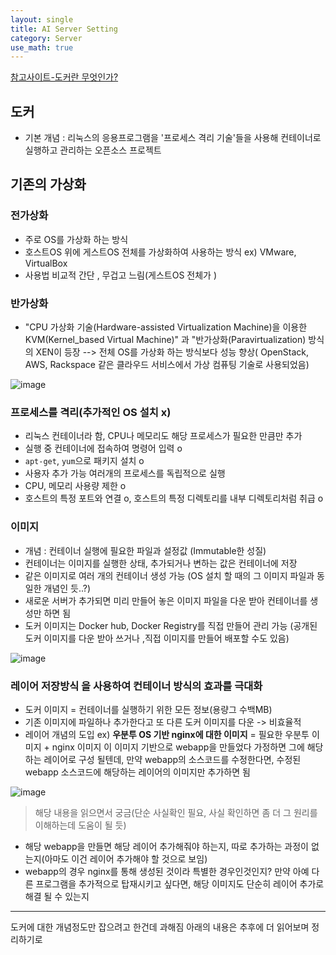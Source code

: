 ```yaml
---
layout: single
title: AI Server Setting
category: Server
use_math: true
---
```


[참고사이트-도커란 무엇인가?](https://subicura.com/2017/01/19/docker-guide-for-beginners-1.html)

## 도커

- 기본 개념 : 리눅스의 응용프로그램을 '프로세스 격리 기술'들을 사용해 컨테이너로 실행하고 관리하는 오픈소스 프로젝트

## 기존의 가상화

### 전가상화
- 주로 OS를 가상화 하는 방식
- 호스트OS 위에 게스트OS 전체를 가상화하여 사용하는 방식  ex) VMware, VirtualBox
- 사용법 비교적 간단 , 무겁고 느림(게스트OS 전체가 )

### 반가상화
- "CPU 가상화 기술(Hardware-assisted Virtualization Machine)을 이용한 KVM(Kernel_based Virtual Machine)" 과 "반가상화(Paravirtualization) 방식의 XEN이 등장 --> 전체 OS를 가상화 하는 방식보다 성능 향상( OpenStack, AWS, Rackspace 같은 클라우드 서비스에서 가상 컴퓨팅 기술로 사용되었음)

![image](https://user-images.githubusercontent.com/72681086/158321989-76c52737-7748-4f55-b0ca-233543eeeaf0.png)

### 프로세스를 격리(추가적인 OS 설치 x)

- 리눅스 컨테이너라 함, CPU나 메모리도 해당 프로세스가 필요한 만큼만 추가
- 실행 중 컨테이너에 접속하여 명령어 입력 o
- ```apt-get```, ```yum```으로 패키지 설치 o
- 사용자 추가 가능 여러개의 프로세스를 독립적으로 실행
- CPU, 메모리 사용량 제한 o
- 호스트의 특정 포트와 연결 o, 호스트의 특정 디렉토리를 내부 디렉토리처럼 취급 o


### 이미지
- 개념 : 컨테이너 실행에 필요한 파일과 설정값 (Immutable한 성질)
- 컨테이너는 이미지를 실행한 상태, 추가되거나 변하는 값은 컨테이너에 저장
- 같은 이미지로 여러 개의 컨테이너 생성 가능
(OS 설치 할 때의 그 이미지 파일과 동일한 개념인 듯..?)
- 새로운 서버가 추가되면 미리 만들어 놓은 이미지 파일을 다운 받아 컨테이너를 생성만 하면 됨
- 도커 이미지는 Docker hub, Docker Registry를 직접 만들어 관리 가능
(공개된 도커 이미지를 다운 받아 쓰거나 ,직접 이미지를 만들어 배포할 수도 있음)

![image](https://user-images.githubusercontent.com/72681086/158326348-640c467a-4502-4da8-8a41-e5b45e1b9550.png)

### 레이어 저장방식 을 사용하여 컨테이너 방식의 효과를 극대화 
- 도커 이미지 = 컨테이너를 실행하기 위한 모든 정보(용량그 수백MB)
- 기존 이미지에 파일하나 추가한다고 또 다른 도커 이미지를 다운 -> 비효율적
- 레이어 개념의 도입
ex) __우분투 OS 기반 nginx에 대한 이미지__ = 필요한 우분투 이미지 + nginx 이미지 
     이 이미지 기반으로 webapp을 만들었다 가정하면 그에 해당하는 레이어로 구성 될텐데, 만약 webapp의 소스코드를 수정한다면,
     수정된 webapp 소스코드에 해당하는 레이어의 이미지만 추가하면 됨

![image](https://user-images.githubusercontent.com/72681086/158331498-0fb9e5de-fe2f-45e4-9fc9-7693c44a4192.png)
     
> 해당 내용을 읽으면서 궁금(단순 사실확인 필요, 사실 확인하면 좀 더 그 원리를 이해하는데 도움이 될 듯)
- 해당 webapp을 만들면 해당 레이어 추가해줘야 하는지, 따로 추가하는 과정이 없는지(아마도 이건 레이어 추가해야 할 것으로 보임)
- webapp의 경우 nginx를 통해 생성된 것이라 특별한 경우인것인지? 만약 아예 다른 프로그램을 추가적으로 탑재시키고 싶다면, 해당 이미지도 단순히 레이어 추가로 해결 될 수 있는지 

-----
도커에 대한 개념정도만 잡으려고 한건데 과해짐 아래의 내용은 추후에 더 읽어보며 정리하기로 
